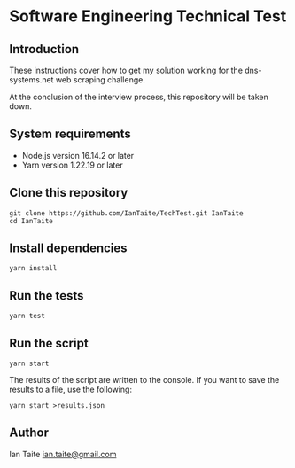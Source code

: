 # Software Engineering Technical Test

## Introduction

These instructions cover how to get my solution working for the dns-systems.net web scraping challenge.

At the conclusion of the interview process, this repository will be taken down.

## System requirements

- Node.js version 16.14.2 or later
- Yarn version 1.22.19 or later

## Clone this repository

```
git clone https://github.com/IanTaite/TechTest.git IanTaite
cd IanTaite
```

## Install dependencies

```
yarn install
```

## Run the tests

```
yarn test
```

## Run the script

```
yarn start
```
The results of the script are written to the console. If you want to save the results to a file, use the following:

```
yarn start >results.json
```

## Author

Ian Taite
ian.taite@gmail.com
